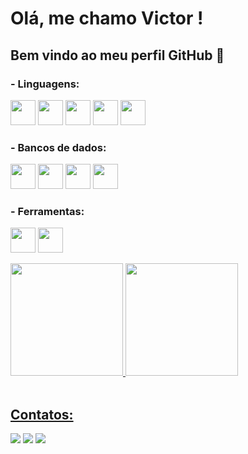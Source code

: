# Olá, me chamo Victor ! 
## Bem vindo ao meu perfil GitHub 👋

### - Linguagens:

<img src="https://cdn.jsdelivr.net/gh/devicons/devicon@latest/icons/csharp/csharp-original.svg" width="40px" height="40px" /> <img src="https://cdn.jsdelivr.net/gh/devicons/devicon@latest/icons/java/java-original.svg" width="40px" height="40px" /> <img src="https://cdn.jsdelivr.net/gh/devicons/devicon@latest/icons/nodejs/nodejs-original-wordmark.svg"  width="40px" height="40px" /> <img src="https://cdn.jsdelivr.net/gh/devicons/devicon@latest/icons/javascript/javascript-original.svg" width="40px" height="40px" /> <img src="https://cdn.jsdelivr.net/gh/devicons/devicon@latest/icons/typescript/typescript-original.svg" width="40px" height="40px" /> 
<br />

### - Bancos de dados:

<img src="https://cdn.jsdelivr.net/gh/devicons/devicon@latest/icons/postgresql/postgresql-original.svg" width="40px" height="40px" /> <img src="https://cdn.jsdelivr.net/gh/devicons/devicon@latest/icons/microsoftsqlserver/microsoftsqlserver-original.svg" width="40px" height="40px" /> <img src="https://cdn.jsdelivr.net/gh/devicons/devicon@latest/icons/mysql/mysql-original.svg" width="40px" height="40px" /> 
 <img src="https://cdn.jsdelivr.net/gh/devicons/devicon@latest/icons/sqlite/sqlite-original.svg" width="40px" height="40px" />
<br />

### - Ferramentas:

<img src="https://cdn.jsdelivr.net/gh/devicons/devicon@latest/icons/linux/linux-original.svg" width="40px" height="40px" /> <img src="https://cdn.jsdelivr.net/gh/devicons/devicon@latest/icons/docker/docker-plain.svg" width="40px" height="40px" />
<br />

<div>
<a href="https://github.com/seu-usuário-aqui">
<img loading="lazy" height="180em" src="https://github-readme-stats.vercel.app/api/top-langs/?username=VictorMoraesSantos&layout=compact&langs_count=7&theme=dracula"/>
<img loading="lazy" height="180em" src="https://github-readme-stats.vercel.app/api?username=VictorMoraesSantos&show_icons=true&theme=dracula&include_all_commits=true&count_private=true"/>
</div>
<br />

## Contatos:

<div>
<a href="https://instagram.com/vtrm.s" target="_blank"><img loading="lazy" src="https://img.shields.io/badge/-Instagram-%23E4405F?style=for-the-badge&logo=instagram&logoColor=white" target="_blank"></a>
<a href = "mailto:victormoraes2704@gmail.com"><img loading="lazy" src="https://img.shields.io/badge/Gmail-D14836?style=for-the-badge&logo=gmail&logoColor=white" target="_blank"></a>
<a href="https://www.linkedin.com/in/victormoraesdossantos/" target="_blank"><img loading="lazy" src="https://img.shields.io/badge/-LinkedIn-%230077B5?style=for-the-badge&logo=linkedin&logoColor=white" target="_blank"></a>   
</div>
